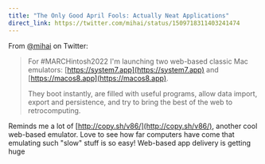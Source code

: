 ```yaml
---
title: "The Only Good April Fools: Actually Neat Applications"
direct_link: https://twitter.com/mihai/status/1509718311403241474
---
```


From [@mihai](https://twitter.com/mihai) on Twitter:

> For #MARCHintosh2022 I'm launching two web-based classic Mac emulators: [https://system7.app](https://system7.app) and [https://macos8.app](https://macos8.app).
>
> They boot instantly, are filled with useful programs, allow data import, export and persistence, and try to bring the best of the web to retrocomputing.

Reminds me a lot of [http://copy.sh/v86/](http://copy.sh/v86/), another cool web-based emulator. Love to see how far computers have come that emulating such "slow" stuff is so easy! Web-based app delivery is getting huge
